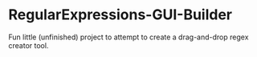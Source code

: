 # RegularExpressions-GUI-Builder
 
Fun little (unfinished) project to attempt to create a drag-and-drop regex creator tool.

